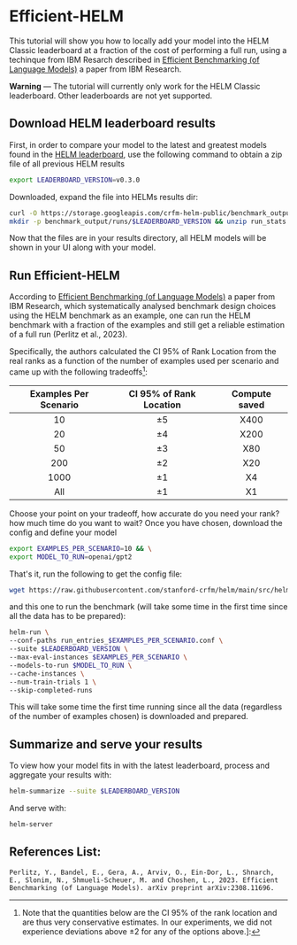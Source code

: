 # Efficient-HELM

This tutorial will show you how to locally add your model into the HELM Classic leaderboard at a fraction of the cost of performing a full run, using a techinque from IBM Resarch described in [Efficient Benchmarking (of Language Models)](https://arxiv.org/pdf/2308.11696.pdf) a paper from IBM Research.

**Warning** &mdash; The tutorial will currently only work for the HELM Classic leaderboard. Other leaderboards are not yet supported.

## Download HELM leaderboard results

First, in order to compare your model to the latest and greatest models found in the [HELM leaderboard](https://crfm.stanford.edu/helm/latest/?group=core_scenarios), use the following command to obtain a zip file of all previous HELM results

```bash
export LEADERBOARD_VERSION=v0.3.0
```

Downloaded, expand the file into HELMs results dir:

```bash
curl -O https://storage.googleapis.com/crfm-helm-public/benchmark_output/archives/$LEADERBOARD_VERSION/run_stats.zip &&\
mkdir -p benchmark_output/runs/$LEADERBOARD_VERSION && unzip run_stats.zip -d benchmark_output/runs/$LEADERBOARD_VERSION
```

Now that the files are in your results directory, all HELM models will be shown in your UI along with your model.

## Run Efficient-HELM

According to [Efficient Benchmarking (of Language Models)](https://arxiv.org/pdf/2308.11696.pdf) a paper from IBM Research, which systematically analysed benchmark design choices using the HELM benchmark as an example, one can run the HELM benchmark with a fraction of the examples and still get a reliable estimation of a full run (Perlitz et al., 2023).  

Specifically, the authors calculated the CI 95% of Rank Location from the real ranks as a function of the number of examples used per scenario and came up with the following tradeoffs[^1]:

| Examples Per Scenario | CI 95% of Rank Location | Compute saved |
| :-------------------: | :---------------------: | :-----------: |
|          10           |           ±5            |     X400      |
|          20           |           ±4            |     X200      |
|          50           |           ±3            |      X80      |
|          200          |           ±2            |      X20      |
|         1000          |           ±1            |      X4       |
|          All          |           ±1            |      X1       |


Choose your point on your tradeoff, how accurate do you need your rank? how much time do you want to wait? Once you have chosen, download the config and define your model
```bash
export EXAMPLES_PER_SCENARIO=10 && \
export MODEL_TO_RUN=openai/gpt2
```

That's it, run the following to get the config file:

```bash
wget https://raw.githubusercontent.com/stanford-crfm/helm/main/src/helm/benchmark/presentation/run_entries_core_scenarios_$EXAMPLES_PER_SCENARIO.conf -O run_entries_$EXAMPLES_PER_SCENARIO.conf
```

and this one to run the benchmark (will take some time in the first time since all the data has to be prepared):

```bash
helm-run \
--conf-paths run_entries_$EXAMPLES_PER_SCENARIO.conf \
--suite $LEADERBOARD_VERSION \
--max-eval-instances $EXAMPLES_PER_SCENARIO \
--models-to-run $MODEL_TO_RUN \
--cache-instances \
--num-train-trials 1 \
--skip-completed-runs
```

This will take some time the first time running since all the data (regardless of the number of examples chosen) is downloaded and prepared.


## Summarize and serve your results

To view how your model fits in with the latest leaderboard, process and aggregate your results with:

```bash
helm-summarize --suite $LEADERBOARD_VERSION
```

And serve with:

```bash
helm-server
```

## References List:

```Perlitz, Y., Bandel, E., Gera, A., Arviv, O., Ein-Dor, L., Shnarch, E., Slonim, N., Shmueli-Scheuer, M. and Choshen, L., 2023. Efficient Benchmarking (of Language Models). arXiv preprint arXiv:2308.11696.```

[^1]: Note that the quantities below are the CI 95% of the rank location and are thus very conservative estimates. In our experiments, we did not experience deviations above ±2 for any of the options above.]:
